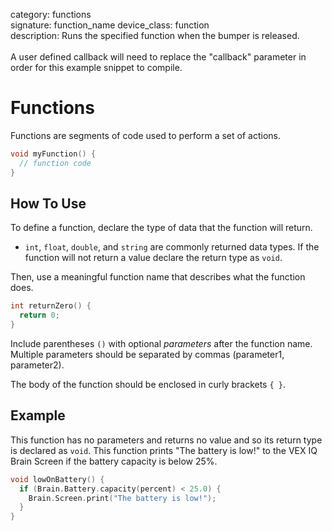 category: functions  
signature: function_name
device_class: function  
description: Runs the specified function when the bumper is released.<br /><br />A user defined callback will need to replace the "callback" parameter in order for this example snippet to compile.  

# Functions

Functions are segments of code used to perform a set of actions.

```cpp
void myFunction() {
  // function code
}
```

## How To Use

To define a function, declare the type of data that the function will return.

- `int`, `float`, `double`, and `string` are commonly returned data types. If the function will not return a value declare the return type as `void`. 

Then, use a meaningful function name that describes what the function does.

```cpp
int returnZero() {
  return 0;
}
```

Include parentheses `()` with optional *parameters* after the function name. Multiple parameters should be separated by commas (parameter1, parameter2).

The body of the function should be enclosed in curly brackets `{ }`.
    
## Example

This function has no parameters and returns no value and so its return type is declared as `void`. This function prints "The battery is low!" to the VEX IQ Brain Screen if the battery capacity is below 25%.

```cpp
void lowOnBattery() {
  if (Brain.Battery.capacity(percent) < 25.0) {
    Brain.Screen.print("The battery is low!");
  }
}
```

<advanced>
</advanced>